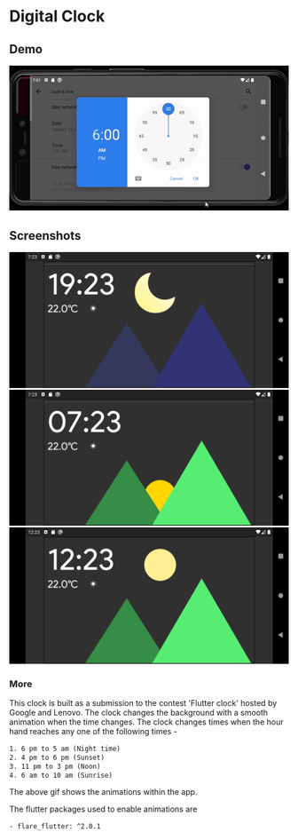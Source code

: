 # Digital Clock

## Demo

![Digital clock](emil_clock/assets/demo/demo_gif.gif)

## Screenshots

![Night](emil_clock/assets/demo/night.png)
![Sunset](emil_clock/assets/demo/sunset.png)
![Noon](emil_clock/assets/demo/noon.png)

### More

This clock is built as a submission to the contest 'Flutter clock' hosted by Google and Lenovo.
The clock changes the background with a smooth animation when the time changes.
The clock changes times when the hour hand reaches any one of the following times -

    1. 6 pm to 5 am (Night time)
    2. 4 pm to 6 pm (Sunset)
    3. 11 pm to 3 pm (Noon)
    4. 6 am to 10 am (Sunrise)

The above gif shows the animations within the app.

The flutter packages used to enable animations are 

    - flare_flutter: ^2.0.1

